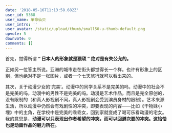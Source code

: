```yaml
---
date: '2018-05-16T11:13:58.682Z'
user_id: 5368
user_name: 革命仙贝
user_intro: ''
user_avatar: /static/upload/thumb/small50-u-thumb-default.png
upvote: 5
downvote: 0
comments: []
---
```


首先，觉得所谓 **“ 日本人的形象就是猥琐 ” 绝对是有失公允的。**

正如另一位答主所说。亚洲的城市走在街头都觉得长一个样。也许有形象上的区别，但也绝对不是一张图片，或者一个七天旅行就可以看出来的。

其次，关于动漫少女的‘完美’。动漫中的同学关系不是完美的吗，动漫中的社会不是完美的吗，动漫中的男性不是完美的吗。动漫是艺术作品，而且是完全原创的，没有限制的（和真人影视剧不同，真人影视剧会受到演员身材的限制）。艺术来源生活，所以动漫中仍然会有戏剧性的冲突，即要表现的内容——比如《干物妹小埋》中的主角，在学校中是完美的乖乖女，回到家就变成了喝可乐看动漫的宅女。我的意思是，**动漫可以只表现出作者希望的冲突，而可以回避次要的冲突。这恰恰也是动画作品的魅力所在。**
